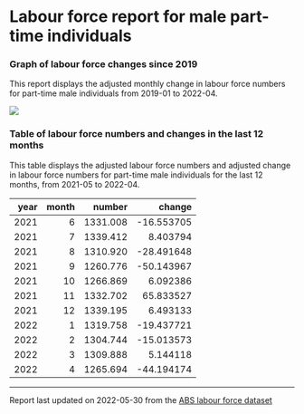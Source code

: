 Labour force report for male part-time individuals
================

### Graph of labour force changes since 2019

This report displays the adjusted monthly change in labour force numbers
for part-time male individuals from 2019-01 to 2022-04.

![](C:/Users/Erika/OneDrive/Desktop/git_repos/abs_labour_force_report/output/male_part-time_report_files/figure-gfm/unnamed-chunk-2-1.png)<!-- -->

### Table of labour force numbers and changes in the last 12 months

This table displays the adjusted labour force numbers and adjusted
change in labour force numbers for part-time male individuals for the
last 12 months, from 2021-05 to 2022-04.

| year | month |   number |     change |
|-----:|------:|---------:|-----------:|
| 2021 |     6 | 1331.008 | -16.553705 |
| 2021 |     7 | 1339.412 |   8.403794 |
| 2021 |     8 | 1310.920 | -28.491648 |
| 2021 |     9 | 1260.776 | -50.143967 |
| 2021 |    10 | 1266.869 |   6.092386 |
| 2021 |    11 | 1332.702 |  65.833527 |
| 2021 |    12 | 1339.195 |   6.493133 |
| 2022 |     1 | 1319.758 | -19.437721 |
| 2022 |     2 | 1304.744 | -15.013573 |
| 2022 |     3 | 1309.888 |   5.144118 |
| 2022 |     4 | 1265.694 | -44.194174 |

------------------------------------------------------------------------

Report last updated on 2022-05-30 from the [ABS labour force
dataset](https://www.abs.gov.au/statistics/labour/employment-and-unemployment/labour-force-australia/latest-release)
